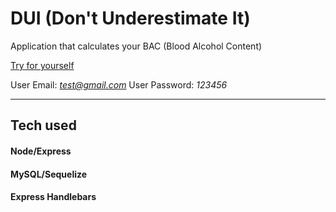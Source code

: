 # DUI (Don't Underestimate It)

Application that calculates your BAC (Blood Alcohol Content) 

[Try for yourself](https://proj-two-yo.herokuapp.com/login)

User Email: *test@gmail.com*
User Password: *123456*

***

## Tech used
#### Node/Express
#### MySQL/Sequelize
#### Express Handlebars

